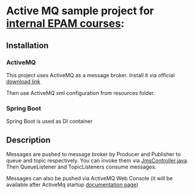 # Active MQ sample project for [internal EPAM courses](https://learn.epam.com/detailsPage?id=8b08bddb-f97f-46c0-83bb-734d375ef6ae):

## Installation
### ActiveMQ
This project uses ActiveMQ as a message broker. Install it via official [download link](https://activemq.apache.org/components/classic/download/)

Then use ActiveMQ xml configuration from resources folder.
### Spring Boot
Spring Boot is used as DI container

## Description
Messages are pushed to message broker by Producer and Publisher to queue and topic respectively.
You can invoke them via [JmsController.java](src/main/java/com/epam/activemqdemo/controllers/JmsController.java).
Then QueueListener and TopicListeners consume messages.

Messages can also be pushed via ActiveMQ Web Console (it will be available after ActiveMq startup [documentation page](https://activemq.apache.org/web-console))